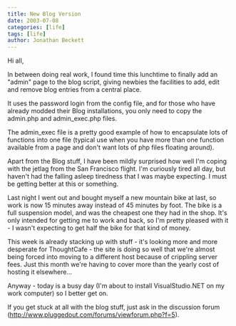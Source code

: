 ```yaml
---
title: New Blog Version
date: 2003-07-08
categories: [life]
tags: [life]
author: Jonathan Beckett
---
```


Hi all,

In between doing real work, I found time this lunchtime to finally add an "admin" page to the blog script, giving newbies the facilities to add, edit and remove blog entries from a central place.

It uses the password login from the config file, and for those who have already modded their Blog installations, you only need to copy the admin.php and admin_exec.php files.

The admin_exec file is a pretty good example of how to encapsulate lots of functions into one file (typical use when you have more than one function available from a page and don't want lots of php files floating around).

Apart from the Blog stuff, I have been mildly surprised how well I'm coping with the jetlag from the San Francisco flight. I'm curiously tired all day, but haven't had the falling asleep tiredness that I was maybe expecting. I must be getting better at this or something.

Last night I went out and bought myself a new mountain bike at last, so work is now 15 minutes away instead of 45 minutes by foot. The bike is a full suspension model, and was the cheapest one they had in the shop. It's only intended for getting me to work and back, so I'm pretty pleased with it - I wasn't expecting to get half the bike for that kind of money.

This week is already stacking up with stuff - it's looking more and more desperate for ThoughtCafe - the site is doing so well that we're almost being forced into moving to a different host because of crippling server fees. Just this month we're having to cover more than the yearly cost of hosting it elsewhere...

Anyway - today is a busy day (I'm about to install VisualStudio.NET on my work computer) so I better get on.

If you get stuck at all with the blog stuff, just ask in the discussion forum (http://www.pluggedout.com/forums/viewforum.php?f=5).